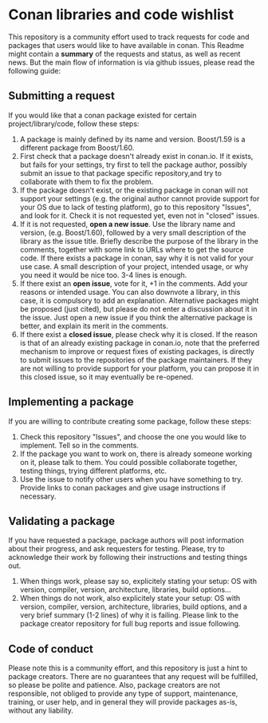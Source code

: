 # Conan libraries and code wishlist

This repository is a community effort used to track requests for code and packages that users would like to have available
in conan. This Readme might contain a **summary** of the requests and status, as well as recent news. But the
main flow of information is via github issues, please read the following guide:


## Submitting a request

If you would like that a conan package existed for certain project/library/code, follow these steps:

1. A package is mainly defined by its name and version. Boost/1.59 is a different package from Boost/1.60.
2. First check that a package doesn't already exist in conan.io. If it exists, but fails for your settings, try
first to tell the package author, possibly submit an issue to that package specific repository,and try to
collaborate with them to fix the problem. 
3. If the package doesn't exist, or the existing package in conan will not support your settings (e.g. the
original author cannot provide support for your OS due to lack of testing platform), go to 
this repository "Issues", and look for it. Check it is not requested yet, even not in "closed" issues.
4. If it is not requested, **open a new issue**. Use the library name and version, (e.g. Boost/1.60),
followed by a very small description of the library as the issue title. 
Briefly describe the purpose of the library in the comments, together with some link
to URLs where to get the source code. If there exists a package in conan, say why it is not valid for
your use case. A small description of your project, intended usage, or why you need
it would be nice too. 3-4 lines is enough.
5. If there exist an **open issue**, vote for it, +1 in the comments. Add your reasons or intended usage.
You can also downvote a library, in this case, it is compulsory to add an explanation. Alternative packages
might be proposed (just cited), but please do not enter a discussion about it in the issue. Just open a new issue if you
think the alternative package is better, and explain its merit in the comments.
6. If there exist a **closed issue**, please check why it is closed. If the reason is that of
an already existing package in conan.io, note that the preferred mechanism to improve or request fixes
of existing packages, is directly to submit issues to the repositories of the package maintainers. If
they are not willing to provide support for your platform, you can propose it in this closed issue, so it may
eventually be re-opened.

## Implementing a package

If you are willing to contribute creating some package, follow these steps:

1. Check this repository "Issues", and choose the one you would like to implement. Tell so in the comments.
2. If the package you want to work on, there is already someone working on it, please talk to them. You
could possible collaborate together, testing things, trying different platforms, etc.
3. Use the issue to notify other users when you have something to try. Provide links to conan packages and
give usage instructions if necessary.


## Validating a package

If you have requested a package, package authors will post information about their progress, and ask
requesters for testing. Please, try to acknowledge their work by following their instructions and
testing things out.

1. When things work, please say so, explicitely stating your setup: OS with version, compiler, version,
architecture, libraries, build options...
2. When things do not work, also explicitely state your setup: OS with version, compiler, version,
architecture, libraries, build options, and a very brief summary (1-2 lines) of why it is failing. Please link
to the package creator repository for full bug reports and issue following.


## Code of conduct

Please note this is a community effort, and this repository is just a hint to package creators.
There are no guarantees that any request will be fulfilled, so
please be polite and patience. Also, package creators are not responsible, not obliged to provide
any type of support, maintenance, training, or user help, and in general they will provide
packages as-is, without any liability. 

